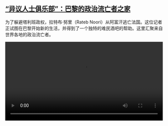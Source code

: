 <!--1634455024000-->
[“异议人士俱乐部”：巴黎的政治流亡者之家](https://www.dw.com/zh/%E2%80%9C%E5%BC%82%E8%AE%AE%E4%BA%BA%E5%A3%AB%E4%BF%B1%E4%B9%90%E9%83%A8%E2%80%9D%EF%BC%9A%E5%B7%B4%E9%BB%8E%E7%9A%84%E6%94%BF%E6%B2%BB%E6%B5%81%E4%BA%A1%E8%80%85%E4%B9%8B%E5%AE%B6/a-59519943)
------

<p>为了躲避塔利班政权，拉特布·努里（Rateb Noori）从阿富汗逃亡法国。这位记者正试图在巴黎开始新的生活，并得到了一个独特的难民酒吧的帮助。这里汇聚来自世界各地的政治流亡者。 </small></p><video src="https://tvdownloaddw-a.akamaihd.net/dwtv_video/flv/vdt_zh/2021/bchi211015_001_dissidentclub_sd_sor.mp4" controls style="width:100%"></video>
